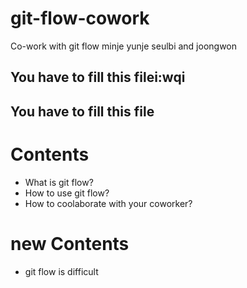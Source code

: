 # git-flow-cowork
Co-work with git flow
minje yunje seulbi and joongwon
## You have to fill this filei:wqi

## You have to fill this file


# Contents
- What is git flow?
- How to use git flow?
- How to coolaborate with your coworker?

# new Contents
- git flow is difficult
